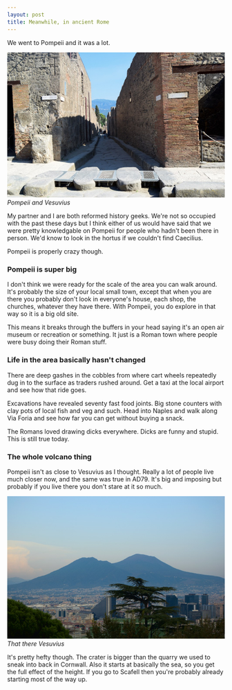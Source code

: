 ```yaml
---
layout: post
title: Meanwhile, in ancient Rome
---
```


We went to Pompeii and it was a lot.

![Pompeii.](/public/img/pompeii.jpeg)
*Pompeii and Vesuvius*

My partner and I are both reformed history geeks. We're not so occupied with the past these days but I think either of us would have said that we were pretty knowledgable on Pompeii for people who hadn't been there in person. We'd know to look in the hortus<!--excerpt-end--> if we couldn't find Caecilius.

Pompeii is properly crazy though.

### Pompeii is super big

I don't think we were ready for the scale of the area you can walk around. It's probably the size of your local small town, except that when you are there you probably don't look in everyone's house, each shop, the churches, whatever they have there. With Pompeii, you do explore in that way so it is a big old site.

This means it breaks through the buffers in your head saying it's an open air museum or recreation or something. It just is a Roman town where people were busy doing their Roman stuff.

### Life in the area basically hasn't changed

There are deep gashes in the cobbles from where cart wheels repeatedly dug in to the surface as traders rushed around. Get a taxi at the local airport and see how that ride goes.

Excavations have revealed seventy fast food joints. Big stone counters with clay pots of local fish and veg and such. Head into Naples and walk along Via Foria and see how far you can get without buying a snack.

The Romans loved drawing dicks everywhere. Dicks are funny and stupid. This is still true today.

### The whole volcano thing

Pompeii isn't as close to Vesuvius as I thought. Really a lot of people live much closer now, and the same was true in AD79. It's big and imposing but probably if you live there you don't stare at it so much.

![Vesuvius.](/public/img/vesuvius.jpg)
*That there Vesuvius*

It's pretty hefty though. The crater is bigger than the quarry we used to sneak into back in Cornwall. Also it starts at basically the sea, so you get the full effect of the height. If you go to Scafell then you're probably already starting most of the way up.